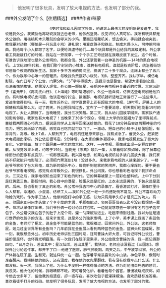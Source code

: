 > 他发明了很多玩具，发明了放大电视的方法，也发明了部分的我。

###外公发明了什么【往期精选】
####作者/咪蒙

						4岁时我和幼儿园同学吵架，他说世上最伟大的发明家是爱迪生，我说是我外公。我威胁他再胡说我就去告老师，他依然坚持。没见识的人真可怕。我所有玩具都是外公做的。用核桃和木头雕刻的会啄米的小鸡，里面还暗藏机关，想去偷米，手指就会被夹到，教我要对动物（哪怕是一只玩具小鸡）讲礼貌；用算盘珠子和铁丝，制成木偶小人，可伸缩可扭曲，我给每个小人都取了名字，以便轮流虐待他们……每个玩具都是外公给我的高级定制。外公拿着工具敲敲打打的时候，我站在一旁观摩，一个个手工艺奇迹就在我眼皮底下发生。这个时候，有谁告诉我地球也是外公发明的，我都会信。外公还掌管着一台神圣的机器——14吋的黑白电视机。上世纪80年代初，在我们那个封闭的小城市，谁拥有电视机，谁就是权贵阶层，统治着街坊邻居每个夜晚的娱乐生活。我家十多平方米的房间里，挤满了二十多个观众，连床上都坐了五六个。作为娱乐中心唯一的管理员，每晚我负责摆好小板凳，3排，整整齐齐。我认字早，模仿电影院，在门口写了个公告，门票5角。“5”字写得很大，是提示也是警告，希望大家看到之后，充满羞愧地掏钱。结果没人理我。外公像一颗恒星，长期居于离电视开关最近的位置。大家沉醉于《霍元甲》、《再向虎山行》、《上海滩》等时髦港剧中，外公一脸自得，仿佛这些电视剧是他拍的。有时候电视机出问题，他淡定地拧拧这、拨拨那，电视机就听话地正常运行了——这些事儿，爱迪生做得到吗。有一天，我告诉外公，同学说世界上还有超级大的电视，19吋呢，屏幕上人的眼睛有鸡蛋那么大。过了两天，外公把我叫过去，宣布了一个重要消息，明天我们也能看19吋的电视了。太让人期待了。当晚睡觉，我分三次笑醒。第二天，我从幼儿园放学回来，挨家挨户通知街坊邻居，我家也有大电视了！当晚来了30多个观众，邻居上大学的张姐姐为了坐得靠前点，塞给我两颗酒心巧克力，据说是同学从上海带回来送给她的。我花了10分钟品尝这两颗神圣的巧克力，把包装纸舔了两遍，感觉自己吃完就可以飞了。一激动，把自己的小椅子让给张姐姐，有靠背的，高级。晚上7点，人都到齐了，电视机还是原来那台，我有点急了。催促外公，赶紧把大电视搬出来呀。外公依旧很笃定。5分钟后，在大家的集体凝视中，我家电视机发生了巨大的变化。它的前面，放了个跟屏幕一样大的放大镜。这样，一开电视，图像就出现一定程度的扩散。从视觉效果上说，约等于19吋。当晚是《陈真》最后一集，大家看得如痴如醉，除了屏幕边缘部分的图像有点变形，一切都很完美。我兴奋地想，如果在电视机前多装几层放大镜，我们家搞不好就能开电影院了。必须把门票涨到1块！没过多久，来我家看电视的人越来越少了。一楼赵爷爷家买了台大彩电，成为新的娱乐中心，每晚听到他家的笑闹声，我都心痒痒的。要不要去赵爷爷家看电视呢，感觉有点背叛外公，我很挣扎。外公问我，你也想看彩色电视？我拼命点头。三天之后，我家电视机也迎来了彩色的时代。它的屏幕被蒙上一层彩色塑料纸，上中下分别是红黄蓝三色。那段时间，我心目中的港星，脸蛋永远是红的，上衣永远是黄的，下装永远是蓝的。后来，我也看到了真正的彩电。外公常带我去市中心的录像厅，看香港武打片。录像厅里什么人都有，杀猪的、小混混、纺织工人……我和外公这一老一少的搭配倒不常见。外公不喜欢动刀动枪的戏码。作为手工达人，他崇尚殴打中的手工感，认为只有用拳头打才是真正的功夫。有一天，他回家即兴用木头做了个李小龙的木偶，手脚都能动，邻居哥哥借去玩迄今没还我恨他一辈子。每次从录像厅出来，我们爷孙俩一边讨论武打招式，一边晃晃悠悠去一家很有名的包子店买包子。外公建议我在包子的肚子上挖个洞，灌一勺辣椒油进去，吃起来特别过瘾。我以为这是通行世界的吃包子的方法，后来才发现，这是外公的独家发明。上了小学，美术课上我画了条蓝色的金鱼，老师打了把叉，说金鱼不可能是蓝色的。我很难过，回家问外公，外公说，这老师放屁，她见过全世界所有金鱼吗？几年前我在金鱼展上看到两种蓝色的金鱼，蓝狮头和蓝碟尾，那一刻，我很想念外公。初中历史老师讲到三国时期，狂骂曹操大奸大恶，可我记得外公说过，曹操即使是坏，也坏得光明磊落。有一次我们在院子里乘凉，外公给我念曹操的诗，我一直记得那四句，“日月之行，若出其中；星汉灿烂，若出其里”。我猜测，老师应该没看过《三国志》。想跟外公讨论这件事，却开不了口——他进了医院，肺气肿晚期。两天之后，中午放学回家，外公的尸体躺在院子里。生和死，就这样统一在一起。他穿着平常最喜欢的中山装，神色平静，像随时准备醒来。我摸摸他的额头，还有温度。我在他的衣兜里翻找，看有没有给我写点什么话。什么都没有。头一次，我恨上了他。为什么不发明一种死得慢点的方法。作为对他擅自死去的惩罚，我没哭。他火化的时候，我眼睛都不眨，死盯着焚化炉，看着他每个器官，慢慢被烧成灰烬。如今他去世多年了，留给我的后遗症，却一直存在。喜欢吃包子猛灌辣椒油。喜欢质疑标准答案。喜欢看徒手打斗的戏码。他发明了很多玩具，发明了放大电视的方法，也发明了部分的我。			  		